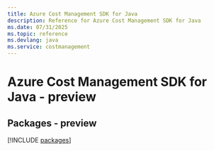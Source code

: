 ```yaml
---
title: Azure Cost Management SDK for Java
description: Reference for Azure Cost Management SDK for Java
ms.date: 07/31/2025
ms.topic: reference
ms.devlang: java
ms.service: costmanagement
---
```

# Azure Cost Management SDK for Java - preview
## Packages - preview
[!INCLUDE [packages](cost-management-index.md)]
